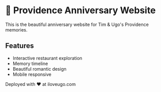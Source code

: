 # 🍓 Providence Anniversary Website

This is the beautiful anniversary website for Tim & Ugo's Providence memories.

## Features
- Interactive restaurant exploration
- Memory timeline
- Beautiful romantic design
- Mobile responsive

Deployed with ❤️ at iloveugo.com
